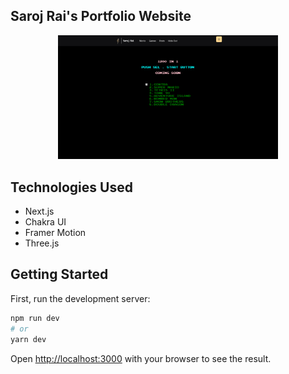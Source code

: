 ## Saroj Rai's Portfolio Website

<p align="center">
	<img alt="" src="hide_out.png" width="70%"/>
</p>


## Technologies Used
- Next.js
- Chakra UI
- Framer Motion
- Three.js

## Getting Started

First, run the development server:

```bash
npm run dev
# or
yarn dev
```

Open [http://localhost:3000](http://localhost:3000) with your browser to see the result.



